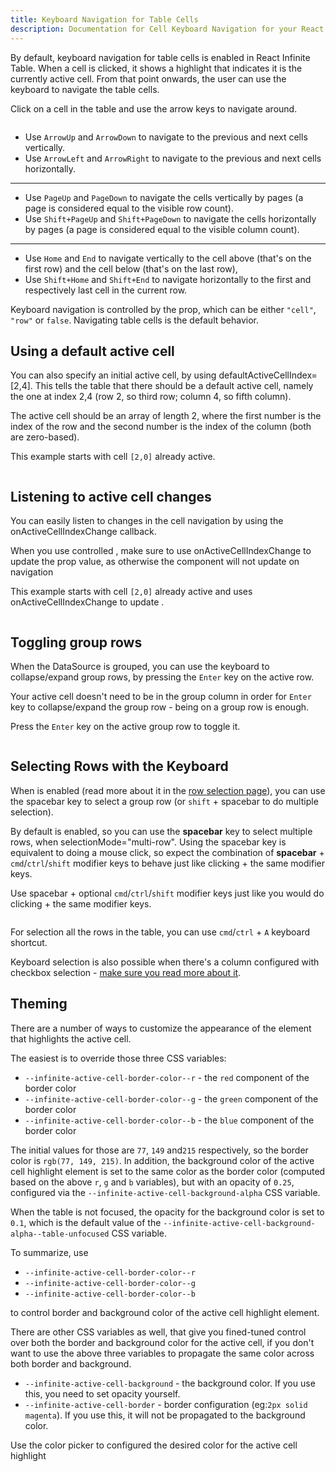 ```yaml
---
title: Keyboard Navigation for Table Cells
description: Documentation for Cell Keyboard Navigation for your React Infinite Table DataGrid component
---
```


By default, <PropLink name="keyboardNavigation" code={false}>keyboard navigation</PropLink> for table cells is enabled in React Infinite Table. When a cell is clicked, it shows a highlight that indicates it is the currently active cell. From that point onwards, the user can use the keyboard to navigate the table cells.

<Sandpack>

<Description>

Click on a cell in the table and use the arrow keys to navigate around.

</Description>

```ts file="navigating-cells-initial-example.page.tsx"

```

</Sandpack>

<Note>

- Use `ArrowUp` and `ArrowDown` to navigate to the previous and next cells vertically.
- Use `ArrowLeft` and `ArrowRight` to navigate to the previous and next cells horizontally.

---

- Use `PageUp` and `PageDown` to navigate the cells vertically by pages (a page is considered equal to the visible row count).
- Use `Shift+PageUp` and `Shift+PageDown` to navigate the cells horizontally by pages (a page is considered equal to the visible column count).

---

- Use `Home` and `End` to navigate vertically to the cell above (that's on the first row) and the cell below (that's on the last row),
- Use `Shift+Home` and `Shift+End` to navigate horizontally to the first and respectively last cell in the current row.

</Note>

<YTEmbed code="D4_jFYkfsUI" />


Keyboard navigation is controlled by the <PropLink name="keyboardNavigation" /> prop, which can be either `"cell"`, `"row"` or `false`. Navigating table cells is the default behavior.

## Using a default active cell

You can also specify an initial active cell, by using <PropLink name="defaultActiveCellIndex">defaultActiveCellIndex=[2,4]</PropLink>. This tells the table that there should be a default active cell, namely the one at index 2,4 (row 2, so third row; column 4, so fifth column).

<Note>

The active cell should be an array of length 2, where the first number is the index of the row and the second number is the index of the column (both are zero-based).

</Note>

<Sandpack>

<Description>

This example starts with cell `[2,0]` already active.

</Description>

```ts file="navigating-cells-uncontrolled-example.page.tsx"

```

</Sandpack>

## Listening to active cell changes

You can easily listen to changes in the cell navigation by using the <PropLink name="onActiveCellIndexChange">onActiveCellIndexChange</PropLink> callback.

<Note>

When you use controlled <PropLink name="activeCellIndex" />, make sure to use <PropLink name="onActiveCellIndexChange">onActiveCellIndexChange</PropLink> to update the prop value, as otherwise the component will not update on navigation

</Note>

<Sandpack>

<Description>

This example starts with cell `[2,0]` already active and uses <PropLink name="onActiveCellIndexChange">onActiveCellIndexChange</PropLink> to update <PropLink name="activeCellIndex" />.

</Description>

```ts file="navigating-cells-controlled-example.page.tsx"

```

</Sandpack>

## Toggling group rows

When the DataSource is <DPropLink name="groupBy" code={false}>grouped</DPropLink>, you can use the keyboard to collapse/expand group rows, by pressing the `Enter` key on the active row.

<Hint>

Your active cell doesn't need to be in the group column in order for `Enter` key to collapse/expand the group row - being on a group row is enough.

</Hint>

<Sandpack>

<Description>

Press the `Enter` key on the active group row to toggle it.

</Description>

```ts file="$DOCS/reference/keyboard-toggle-group-rows-cell-nav.page.tsx"

```

</Sandpack>

## Selecting Rows with the Keyboard

When <DPropLink name="rowSelection" /> is enabled (read more about it in the [row selection page](../selection/row-selection)), you can use the spacebar key to select a group row (or `shift` + spacebar to do multiple selection).

By default <PropLink name="keyboardSelection" /> is enabled, so you can use the **spacebar** key to select multiple rows, when <DPropLink name="selectionMode">selectionMode="multi-row"</DPropLink>. Using the spacebar key is equivalent to doing a mouse click, so expect the combination of **spacebar** + `cmd`/`ctrl`/`shift` modifier keys to behave just like clicking + the same modifier keys.

<Sandpack title="Multi row selection with keyboard support">

<Description>

Use spacebar + optional `cmd`/`ctrl`/`shift` modifier keys just like you would do clicking + the same modifier keys.

</Description>

```ts file="$DOCS/reference/default-selection-mode-multi-row-keyboard-toggle-example.page.tsx"

```

</Sandpack>

<Note>

For selection all the rows in the table, you can use `cmd`/`ctrl` + `A` keyboard shortcut.

</Note>

<Hint>

Keyboard selection is also possible when there's a column configured with checkbox selection - [make sure you read more about it](../selection/row-selection#using-a-selection-checkbox).

</Hint>

## Theming

There are a number of ways to customize the appearance of the element that highlights the active cell.

The easiest is to override those three CSS variables:

- `--infinite-active-cell-border-color--r` - the `red` component of the border color
- `--infinite-active-cell-border-color--g` - the `green` component of the border color
- `--infinite-active-cell-border-color--b` - the `blue` component of the border color

The initial values for those are `77`, `149` and`215` respectively, so the border color is `rgb(77, 149, 215)`.
In addition, the background color of the active cell highlight element is set to the same color as the border color (computed based on the above `r`, `g` and `b` variables), but with an opacity of `0.25`, configured via the `--infinite-active-cell-background-alpha` CSS variable.

When the table is not focused, the opacity for the background color is set to `0.1`, which is the default value of the `--infinite-active-cell-background-alpha--table-unfocused` CSS variable.

<Note>
 
To summarize, use

- `--infinite-active-cell-border-color--r`
- `--infinite-active-cell-border-color--g`
- `--infinite-active-cell-border-color--b`

to control border and background color of the active cell highlight element.

</Note>

There are other CSS variables as well, that give you fined-tuned control over both the border and background color for the active cell, if you don't want to use the above three variables to propagate the same color across both border and background.

- `--infinite-active-cell-background` - the background color. If you use this, you need to set opacity yourself.
- `--infinite-active-cell-border` - border configuration (eg:`2px solid magenta`). If you use this, it will not be propagated to the background color.

<Sandpack title="Theming active cell highlight">

<Description>

Use the color picker to configured the desired color for the active cell highlight

</Description>

```ts file="navigating-cells-theming-example.page.tsx"

```

</Sandpack>
